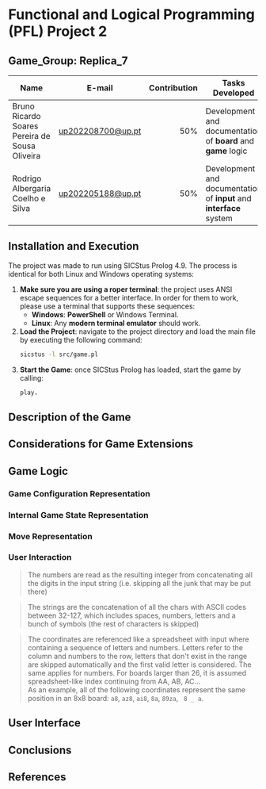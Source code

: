 # Functional and Logical Programming (PFL) Project 2

## Game_Group: Replica_7

| Name                                           | E-mail            | Contribution | Tasks Developed                                             |
| ---------------------------------------------- | ----------------- | -----------: | ----------------------------------------------------------- |
| Bruno Ricardo Soares Pereira de Sousa Oliveira | up202208700@up.pt |          50% | Development and documentation of **board** and **game** logic       |
| Rodrigo Albergaria Coelho e Silva              | up202205188@up.pt |          50% | Development and documentation of **input** and **interface** system |

## Installation and Execution

The project was made to run using SICStus Prolog 4.9. The process is identical for both Linux and Windows operating systems:
1. **Make sure you are using a roper terminal**: the project uses ANSI escape sequences for a better interface. In order for them to work, please use a terminal that supports these sequences:
    - **Windows**: **PowerShell** or Windows Terminal.
    - **Linux**: Any **modern terminal emulator** should work.
2. **Load the Project**: navigate to the project directory and load the main file by executing the following command:
    ```bash
    sicstus -l src/game.pl
    ```
3. **Start the Game**: once SICStus Prolog has loaded, start the game by calling:
    ```prolog
    play.
    ```

## Description of the Game

## Considerations for Game Extensions

## Game Logic

### Game Configuration Representation

### Internal Game State Representation

### Move Representation

### User Interaction

> The numbers are read as the resulting integer from concatenating all the digits in the input string (i.e. skipping all the junk that may be put there)

> The strings are the concatenation of all the chars with ASCII codes between 32-127, which includes spaces, numbers, letters and a bunch of symbols (the rest of characters is skipped)

> The coordinates are referenced like a spreadsheet with input where containing a sequence of letters and numbers. Letters refer to the column and numbers to the row, letters that don't exist in the range are skipped automatically and the first valid letter is considered. The same applies for numbers. For boards larger than 26, it is assumed spreadsheet-like index continuing from AA, AB, AC...  
> As an example, all of the following coordinates represent the same position in an 8x8 board: `a8`, `az8`, `ai8`, `8a`, `89za`, ` 8 _ a`.

## User Interface

## Conclusions

## References
